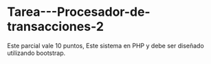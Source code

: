# Tarea---Procesador-de-transacciones-2
Este parcial vale 10 puntos, Este sistema en PHP y debe ser diseñado utilizando bootstrap. 
